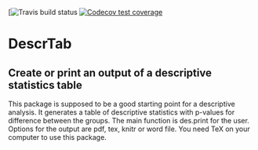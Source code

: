 [![Travis build status](https://travis-ci.com/imbi-heidelberg/DescrTab2.svg?branch=master)
[![Codecov test coverage](https://codecov.io/gh/imbi-heidelberg/DescrTab/branch/master/graph/badge.svg)](https://codecov.io/gh/imbi-heidelberg/DescrTab2?branch=master)

# DescrTab
## Create or print an output of a descriptive statistics table

This package is supposed to be a good starting point for a descriptive analysis. 
It generates a table of descriptive statistics with p-values for difference between the groups.
The main function is des.print for the user.  
Options for the output are pdf, tex, knitr or word file. 
You need TeX on your computer to use this package.

